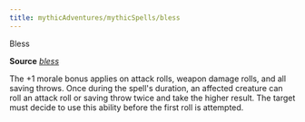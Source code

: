 ```yaml
---
title: mythicAdventures/mythicSpells/bless
---
```

Bless

**Source** [_bless_](spells/bless.md#_bless)

The +1 morale bonus applies on attack rolls, weapon damage rolls, and all saving throws. Once during the spell's duration, an affected creature can roll an attack roll or saving throw twice and take the higher result. The target must decide to use this ability before the first roll is attempted.

